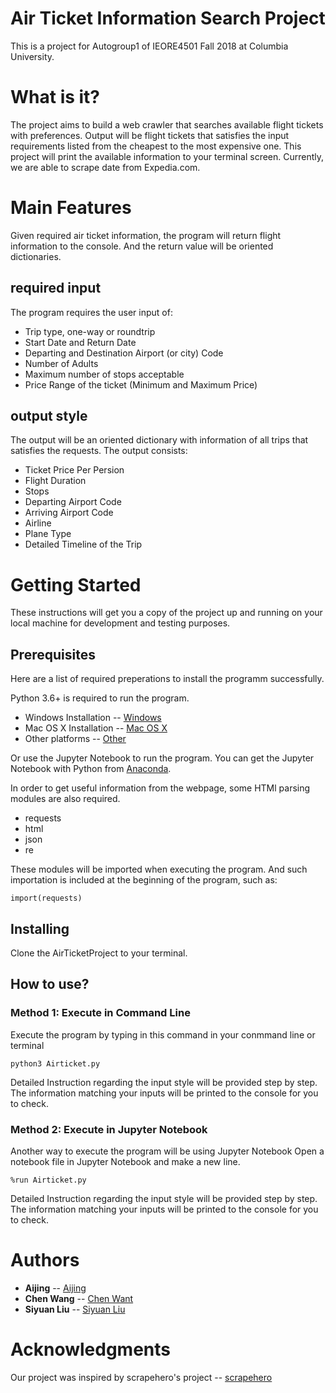 # Air Ticket Information Search Project

This is a project for Autogroup1 of IEORE4501 Fall 2018 at Columbia University.

# What is it?

The project aims to build a web crawler that searches available flight tickets with preferences. 
Output will be flight tickets that satisfies the input requirements listed from the cheapest to the most expensive one.
This project will print the available information to your terminal screen.
Currently, we are able to scrape date from Expedia.com.

# Main Features

Given required air ticket information, the program will return flight information to the console. And the return value will be oriented dictionaries.

## required input
The program requires the user input of:
* Trip type, one-way or roundtrip
* Start Date and Return Date
* Departing and Destination Airport (or city) Code
* Number of Adults
* Maximum number of stops acceptable
* Price Range of the ticket (Minimum and Maximum Price)

## output style
The output will be an oriented dictionary with information of all trips that satisfies the requests. 
The output consists:
* Ticket Price Per Persion
* Flight Duration
* Stops
* Departing Airport Code
* Arriving Airport Code
* Airline
* Plane Type
* Detailed Timeline of the Trip


# Getting Started

These instructions will get you a copy of the project up and running on your local machine for development and testing purposes.

## Prerequisites

Here are a list of required preperations to install the programm successfully.

Python 3.6+ is required to run the program.

* Windows Installation -- [Windows](https://www.python.org/downloads/windows/)
* Mac OS X Installation -- [Mac OS X](https://www.python.org/downloads/mac-osx/)
* Other platforms -- [Other](https://www.python.org/download/other/)

Or use the Jupyter Notebook to run the program.
You can get the Jupyter Notebook with Python from [Anaconda](https://www.anaconda.com/download/).

In order to get useful information from the webpage, some HTMl parsing modules are also required.
* requests
* html
* json
* re

These modules will be imported when executing the program. And such importation is included at the beginning of the program, such as:
```
import(requests)
```
 
## Installing

Clone the AirTicketProject to your terminal.

## How to use?

### Method 1: Execute in Command Line
Execute the program by typing in this command in your conmmand line or terminal
```
python3 Airticket.py
```
Detailed Instruction regarding the input style will be provided step by step.
The information matching your inputs will be printed to the console for you to check.


### Method 2: Execute in Jupyter Notebook
Another way to execute the program will be using Jupyter Notebook
Open a notebook file in Jupyter Notebook and make a new line.
```
%run Airticket.py
```
Detailed Instruction regarding the input style will be provided step by step.
The information matching your inputs will be printed to the console for you to check.

# Authors

* **Aijing** -- [Aijing](https://github.com/muliamuli)
* **Chen Wang** -- [Chen Want](https://github.com/az2525)
* **Siyuan Liu** -- [Siyuan Liu](https://github.com/intoxiah2014)

# Acknowledgments

Our project was inspired by scrapehero's project -- [scrapehero](https://gist.github.com/scrapehero/bc34513e2ea72dc0890ad47fbd8a1a4f)

